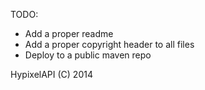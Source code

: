 TODO:<br>
*   Add a proper readme<br>
*   Add a proper copyright header to all files<br>
*   Deploy to a public maven repo<br>

HypixelAPI (C) 2014
